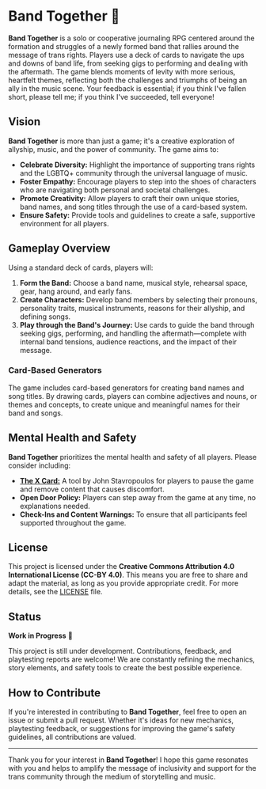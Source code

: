 # Band Together 🎸

**Band Together** is a solo or cooperative journaling RPG centered around the formation and struggles of a newly formed band that rallies around the message of trans rights. Players use a deck of cards to navigate the ups and downs of band life, from seeking gigs to performing and dealing with the aftermath. The game blends moments of levity with more serious, heartfelt themes, reflecting both the challenges and triumphs of being an ally in the music scene.
Your feedback is essential; if you think I've fallen short, please tell me; if you think I've succeeded, tell everyone!

## Vision

**Band Together** is more than just a game; it's a creative exploration of allyship, music, and the power of community. The game aims to:
- **Celebrate Diversity:** Highlight the importance of supporting trans rights and the LGBTQ+ community through the universal language of music.
- **Foster Empathy:** Encourage players to step into the shoes of characters who are navigating both personal and societal challenges.
- **Promote Creativity:** Allow players to craft their own unique stories, band names, and song titles through the use of a card-based system.
- **Ensure Safety:** Provide tools and guidelines to create a safe, supportive environment for all players.

## Gameplay Overview

Using a standard deck of cards, players will:
1. **Form the Band:** Choose a band name, musical style, rehearsal space, gear, hang around, and early fans.
2. **Create Characters:** Develop band members by selecting their pronouns, personality traits, musical instruments, reasons for their allyship, and defining songs. 
3. **Play through the Band's Journey:** Use cards to guide the band through seeking gigs, performing, and handling the aftermath—complete with internal band tensions, audience reactions, and the impact of their message.

### Card-Based Generators

The game includes card-based generators for creating band names and song titles. By drawing cards, players can combine adjectives and nouns, or themes and concepts, to create unique and meaningful names for their band and songs.

## Mental Health and Safety

**Band Together** prioritizes the mental health and safety of all players. Please consider including:
- **[The X Card:](http://tinyurl.com/x-card-rpg)** A tool by John Stavropoulos for players to pause the game and remove content that causes discomfort.
- **Open Door Policy:** Players can step away from the game at any time, no explanations needed.
- **Check-Ins and Content Warnings:** To ensure that all participants feel supported throughout the game.

## License

This project is licensed under the **Creative Commons Attribution 4.0 International License (CC-BY 4.0)**. This means you are free to share and adapt the material, as long as you provide appropriate credit. For more details, see the [LICENSE](LICENSE) file.

## Status

**Work in Progress** 🚧

This project is still under development. Contributions, feedback, and playtesting reports are welcome! We are constantly refining the mechanics, story elements, and safety tools to create the best possible experience.

## How to Contribute

If you're interested in contributing to **Band Together**, feel free to open an issue or submit a pull request. Whether it's ideas for new mechanics, playtesting feedback, or suggestions for improving the game's safety guidelines, all contributions are valued.

---

Thank you for your interest in **Band Together**! I hope this game resonates with you and helps to amplify the message of inclusivity and support for the trans community through the medium of storytelling and music.
